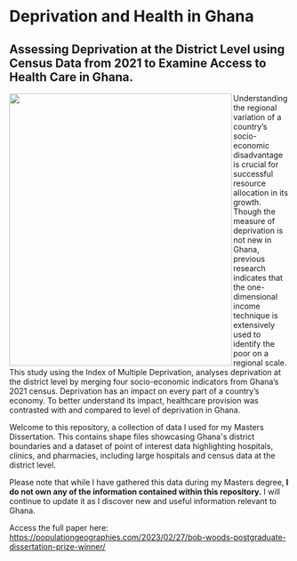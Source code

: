 # Deprivation and Health in Ghana
## Assessing Deprivation at the District Level using Census Data from 2021 to Examine Access to Health Care in Ghana.

<img src="https://user-images.githubusercontent.com/98338838/236351272-92a0335c-0b28-4d50-bfb4-90fb335f2f5e.jpg" align="left" width="400" height="490">



Understanding the regional variation of a country’s socio-economic disadvantage is crucial for 
successful resource allocation in its growth. Though the measure of deprivation is not new in 
Ghana, previous research indicates that the one-dimensional income technique is extensively 
used to identify the poor on a regional scale. This study using the Index of Multiple Deprivation, 
analyses deprivation at the district level by merging four socio-economic indicators from Ghana’s 
2021 census. Deprivation has an impact on every part of a country’s economy. To better 
understand its impact, healthcare provision was contrasted with and compared to level of 
deprivation in Ghana.

Welcome to this repository, a collection of data I used for my Masters Dissertation. This contains shape files showcasing Ghana's district boundaries and a dataset of point of interest data highlighting hospitals, clinics, and pharmacies, including large hospitals and census data at the district level. 

Please note that while I have gathered this data during my Masters degree, **I do not own any of the information contained within this repository.** 
I will continue to update it as I discover new and useful information relevant to Ghana. 

Access the full paper here: https://populationgeographies.com/2023/02/27/bob-woods-postgraduate-dissertation-prize-winner/
